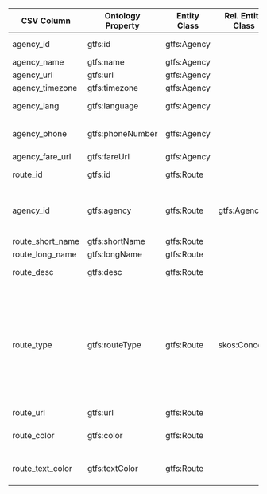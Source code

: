 | CSV Column           | Ontology Property | Entity Class | Rel. Entity Class | Subject Generation    | Join Condition | Datatype | Function Name | Function Output |
| --- | --- | --- | --- | --- | --- | --- | --- | --- |
| agency_id | gtfs:id | gtfs:Agency |  | `ex:agency/{agency_id}` |  | xsd:string | None | formatAgencyId ex:agency/CRTM |
| agency_name | gtfs:name | gtfs:Agency |  | `ex:agency/{agency_id}` |  | foaf:name | None |  Direct mapping |
| agency_url | gtfs:url | gtfs:Agency |  | `ex:agency/{agency_id}` |  | foaf:page | None |  Direct mapping |
| agency_timezone | gtfs:timezone | gtfs:Agency |  | `ex:agency/{agency_id}` |  | xsd:string | None |  Direct mapping |
| agency_lang | gtfs:language | gtfs:Agency |  | `ex:agency/{agency_id}` |  | xsd:string | None | languageFormat Must capitalize: `Es` |
| agency_phone | gtfs:phoneNumber | gtfs:Agency |  | `ex:agency/{agency_id}` |  | foaf:phone | None | phoneFormat Format to international if needed, e.g., `+34 012` |
| agency_fare_url | gtfs:fareUrl | gtfs:Agency |  | `ex:agency/{agency_id}` |  | foaf:page | None |  Direct mapping |
| route_id | gtfs:id | gtfs:Route |  | `ex:route/{route_id}` |  | xsd:string | None | formatRouteId ex:route/4__1___ |
| agency_id | gtfs:agency | gtfs:Route | gtfs:Agency | `ex:route/{route_id}` | `routes.agency_id = agency.agency_id` | URI reference | None | linkAgencyToRoute Object property linking `ex:route/{route_id}` → `ex:agency/{agency_id}` |
| route_short_name | gtfs:shortName | gtfs:Route |  | `ex:route/{route_id}` |  | xsd:string | None |  Direct mapping |
| route_long_name | gtfs:longName | gtfs:Route |  | `ex:route/{route_id}` |  | xsd:string | None |  Direct mapping |
| route_desc | gtfs:desc | gtfs:Route |  | `ex:route/{route_id}` |  | xsd:string | None |  Direct mapping (nullable) |
| route_type | gtfs:routeType | gtfs:Route | skos:Concept | `ex:route/{route_id}` |  | URI | None | mapRouteTypeToSKOS Map integer value:<br>0 → `tram`<br>1 → `subway`<br>2 → `rail`<br>3 → `bus`<br>4 → `ferry`<br>5 → `cable-tram`<br>6 → `aerial-lift`<br>7 → `funicular`<br>11 → `trolleybus`<br>12 → `monorail` |
| route_url | gtfs:url | gtfs:Route |  | `ex:route/{route_id}` |  | foaf:page | None |  Direct mapping |
| route_color | gtfs:color | gtfs:Route |  | `ex:route/{route_id}` |  | xsd:string | None | hexColorFormat Remove `#` if present; 6 characters |
| route_text_color | gtfs:textColor | gtfs:Route |  | `ex:route/{route_id}` |  | xsd:string | None | hexColorFormat Remove `#` if present; 6 characters |
